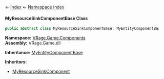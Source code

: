 ← [Index](Api-Index) ← [Namespace Index](Namespace-Index)

#### MyResourceSinkComponentBase Class

```csharp
public abstract class MyResourceSinkComponentBase: MyEntityComponentBase
```

**Namespace:** [VRage.Game.Components](VRage.Game.Components)  
**Assembly:** VRage.Game.dll

**Inheritance:** [MyEntityComponentBase](VRage.Game.Components.MyEntityComponentBase)

**Inheritors:**  
* [MyResourceSinkComponent](Sandbox.Game.EntityComponents.MyResourceSinkComponent)

